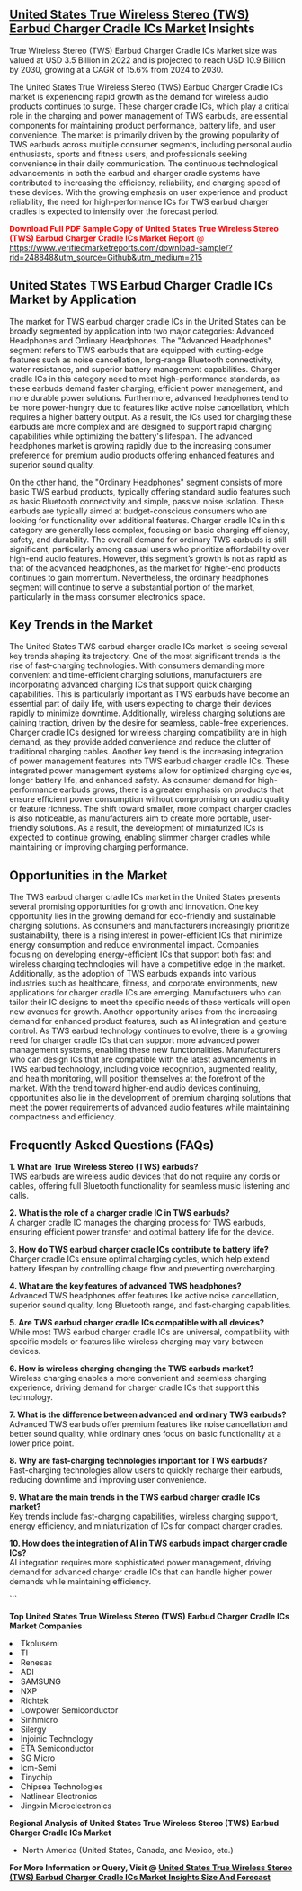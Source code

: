 <h2><a href="https://www.verifiedmarketreports.com/download-sample/?rid=248848&amp;utm_source=Github&amp;utm_medium=215" target="_blank">United States True Wireless Stereo (TWS) Earbud Charger Cradle ICs Market</a> Insights</h2><p>True Wireless Stereo (TWS) Earbud Charger Cradle ICs Market size was valued at USD 3.5 Billion in 2022 and is projected to reach USD 10.9 Billion by 2030, growing at a CAGR of 15.6% from 2024 to 2030.</p><p> <p>The United States True Wireless Stereo (TWS) Earbud Charger Cradle ICs market is experiencing rapid growth as the demand for wireless audio products continues to surge. These charger cradle ICs, which play a critical role in the charging and power management of TWS earbuds, are essential components for maintaining product performance, battery life, and user convenience. The market is primarily driven by the growing popularity of TWS earbuds across multiple consumer segments, including personal audio enthusiasts, sports and fitness users, and professionals seeking convenience in their daily communication. The continuous technological advancements in both the earbud and charger cradle systems have contributed to increasing the efficiency, reliability, and charging speed of these devices. With the growing emphasis on user experience and product reliability, the need for high-performance ICs for TWS earbud charger cradles is expected to intensify over the forecast period. <p><span class=""><span style="color: #ff0000;"><strong>Download Full PDF Sample Copy of United States True Wireless Stereo (TWS) Earbud Charger Cradle ICs Market Report</strong> @ </span><a href="https://www.verifiedmarketreports.com/download-sample/?rid=248848&amp;utm_source=Github&amp;utm_medium=215" target="_blank">https://www.verifiedmarketreports.com/download-sample/?rid=248848&amp;utm_source=Github&amp;utm_medium=215</a></span></p></p> <h2>United States TWS Earbud Charger Cradle ICs Market by Application</h2> <p>The market for TWS earbud charger cradle ICs in the United States can be broadly segmented by application into two major categories: Advanced Headphones and Ordinary Headphones. The "Advanced Headphones" segment refers to TWS earbuds that are equipped with cutting-edge features such as noise cancellation, long-range Bluetooth connectivity, water resistance, and superior battery management capabilities. Charger cradle ICs in this category need to meet high-performance standards, as these earbuds demand faster charging, efficient power management, and more durable power solutions. Furthermore, advanced headphones tend to be more power-hungry due to features like active noise cancellation, which requires a higher battery output. As a result, the ICs used for charging these earbuds are more complex and are designed to support rapid charging capabilities while optimizing the battery's lifespan. The advanced headphones market is growing rapidly due to the increasing consumer preference for premium audio products offering enhanced features and superior sound quality.</p> <p>On the other hand, the "Ordinary Headphones" segment consists of more basic TWS earbud products, typically offering standard audio features such as basic Bluetooth connectivity and simple, passive noise isolation. These earbuds are typically aimed at budget-conscious consumers who are looking for functionality over additional features. Charger cradle ICs in this category are generally less complex, focusing on basic charging efficiency, safety, and durability. The overall demand for ordinary TWS earbuds is still significant, particularly among casual users who prioritize affordability over high-end audio features. However, this segment’s growth is not as rapid as that of the advanced headphones, as the market for higher-end products continues to gain momentum. Nevertheless, the ordinary headphones segment will continue to serve a substantial portion of the market, particularly in the mass consumer electronics space.</p> <h2>Key Trends in the Market</h2> <p>The United States TWS earbud charger cradle ICs market is seeing several key trends shaping its trajectory. One of the most significant trends is the rise of fast-charging technologies. With consumers demanding more convenient and time-efficient charging solutions, manufacturers are incorporating advanced charging ICs that support quick charging capabilities. This is particularly important as TWS earbuds have become an essential part of daily life, with users expecting to charge their devices rapidly to minimize downtime. Additionally, wireless charging solutions are gaining traction, driven by the desire for seamless, cable-free experiences. Charger cradle ICs designed for wireless charging compatibility are in high demand, as they provide added convenience and reduce the clutter of traditional charging cables. Another key trend is the increasing integration of power management features into TWS earbud charger cradle ICs. These integrated power management systems allow for optimized charging cycles, longer battery life, and enhanced safety. As consumer demand for high-performance earbuds grows, there is a greater emphasis on products that ensure efficient power consumption without compromising on audio quality or feature richness. The shift toward smaller, more compact charger cradles is also noticeable, as manufacturers aim to create more portable, user-friendly solutions. As a result, the development of miniaturized ICs is expected to continue growing, enabling slimmer charger cradles while maintaining or improving charging performance.</p> <h2>Opportunities in the Market</h2> <p>The TWS earbud charger cradle ICs market in the United States presents several promising opportunities for growth and innovation. One key opportunity lies in the growing demand for eco-friendly and sustainable charging solutions. As consumers and manufacturers increasingly prioritize sustainability, there is a rising interest in power-efficient ICs that minimize energy consumption and reduce environmental impact. Companies focusing on developing energy-efficient ICs that support both fast and wireless charging technologies will have a competitive edge in the market. Additionally, as the adoption of TWS earbuds expands into various industries such as healthcare, fitness, and corporate environments, new applications for charger cradle ICs are emerging. Manufacturers who can tailor their IC designs to meet the specific needs of these verticals will open new avenues for growth. Another opportunity arises from the increasing demand for enhanced product features, such as AI integration and gesture control. As TWS earbud technology continues to evolve, there is a growing need for charger cradle ICs that can support more advanced power management systems, enabling these new functionalities. Manufacturers who can design ICs that are compatible with the latest advancements in TWS earbud technology, including voice recognition, augmented reality, and health monitoring, will position themselves at the forefront of the market. With the trend toward higher-end audio devices continuing, opportunities also lie in the development of premium charging solutions that meet the power requirements of advanced audio features while maintaining compactness and efficiency.</p> <h2>Frequently Asked Questions (FAQs)</h2> <p><strong>1. What are True Wireless Stereo (TWS) earbuds?</strong><br> TWS earbuds are wireless audio devices that do not require any cords or cables, offering full Bluetooth functionality for seamless music listening and calls.</p> <p><strong>2. What is the role of a charger cradle IC in TWS earbuds?</strong><br> A charger cradle IC manages the charging process for TWS earbuds, ensuring efficient power transfer and optimal battery life for the device.</p> <p><strong>3. How do TWS earbud charger cradle ICs contribute to battery life?</strong><br> Charger cradle ICs ensure optimal charging cycles, which help extend battery lifespan by controlling charge flow and preventing overcharging.</p> <p><strong>4. What are the key features of advanced TWS headphones?</strong><br> Advanced TWS headphones offer features like active noise cancellation, superior sound quality, long Bluetooth range, and fast-charging capabilities.</p> <p><strong>5. Are TWS earbud charger cradle ICs compatible with all devices?</strong><br> While most TWS earbud charger cradle ICs are universal, compatibility with specific models or features like wireless charging may vary between devices.</p> <p><strong>6. How is wireless charging changing the TWS earbuds market?</strong><br> Wireless charging enables a more convenient and seamless charging experience, driving demand for charger cradle ICs that support this technology.</p> <p><strong>7. What is the difference between advanced and ordinary TWS earbuds?</strong><br> Advanced TWS earbuds offer premium features like noise cancellation and better sound quality, while ordinary ones focus on basic functionality at a lower price point.</p> <p><strong>8. Why are fast-charging technologies important for TWS earbuds?</strong><br> Fast-charging technologies allow users to quickly recharge their earbuds, reducing downtime and improving user convenience.</p> <p><strong>9. What are the main trends in the TWS earbud charger cradle ICs market?</strong><br> Key trends include fast-charging capabilities, wireless charging support, energy efficiency, and miniaturization of ICs for compact charger cradles.</p> <p><strong>10. How does the integration of AI in TWS earbuds impact charger cradle ICs?</strong><br> AI integration requires more sophisticated power management, driving demand for advanced charger cradle ICs that can handle higher power demands while maintaining efficiency.</p> ```</p><p><strong>Top United States True Wireless Stereo (TWS) Earbud Charger Cradle ICs Market Companies</strong></p><div data-test-id=""><p><li>Tkplusemi</li><li> TI</li><li> Renesas</li><li> ADI</li><li> SAMSUNG</li><li> NXP</li><li> Richtek</li><li> Lowpower Semiconductor</li><li> Sinhmicro</li><li> Silergy</li><li> Injoinic Technology</li><li> ETA Semiconductor</li><li> SG Micro</li><li> Icm-Semi</li><li> Tinychip</li><li> Chipsea Technologies</li><li> Natlinear Electronics</li><li> Jingxin Microelectronics</li></p><div><strong>Regional Analysis of&nbsp;United States True Wireless Stereo (TWS) Earbud Charger Cradle ICs Market</strong></div><ul><li dir="ltr"><p dir="ltr">North America&nbsp;(United States, Canada, and Mexico, etc.)</p></li></ul><p><strong>For More Information or Query, Visit @&nbsp;</strong><strong><a href="https://www.verifiedmarketreports.com/product/true-wireless-stereo-tws-earbud-charger-cradle-ics-market/?utm_source=Github&amp;utm_medium=215" target="_blank">United States True Wireless Stereo (TWS) Earbud Charger Cradle ICs Market Insights Size And Forecast</a></strong></p></div>
